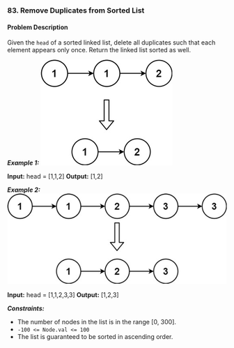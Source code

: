 ### 83. Remove Duplicates from Sorted List

#### Problem Description

Given the `head` of a sorted linked list, delete all duplicates such that each element appears only once. Return the linked list sorted as well.

***Example 1:***
![alt text](image.png)

**Input:** head = [1,1,2]
**Output:** [1,2]

***Example 2:***
![alt text](image-1.png)

**Input:** head = [1,1,2,3,3]
**Output:** [1,2,3]
 
***Constraints:***
- The number of nodes in the list is in the range [0, 300].
- `-100 <= Node.val <= 100`
- The list is guaranteed to be sorted in ascending order.